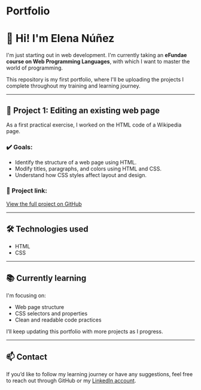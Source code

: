 # Portfolio

# 👋 Hi! I'm Elena Núñez

I'm just starting out in web development. I'm currently taking an **eFundae course on Web Programming Languages**, with which I want to master the world of programming.

This repository is my first portfolio, where I'll be uploading the projects I complete throughout my training and learning journey.

---

## 🧩 Project 1: Editing an existing web page

As a first practical exercise, I worked on the HTML code of a Wikipedia page.

### ✔️ Goals:
- Identify the structure of a web page using HTML.
- Modify titles, paragraphs, and colors using HTML and CSS.
- Understand how CSS styles affect layout and design.

### 🔗 Project link:
[View the full project on GitHub](https://github.com/elenanquilis/Portfolio.git)

---

## 🛠️ Technologies used

- HTML
- CSS

---

## 📚 Currently learning

I'm focusing on:
- Web page structure
- CSS selectors and properties
- Clean and readable code practices

I’ll keep updating this portfolio with more projects as I progress.

---

## 📫 Contact

If you’d like to follow my learning journey or have any suggestions, feel free to reach out through GitHub or my [LinkedIn account](https://www.linkedin.com/in/elena-nunez-quilis/).
